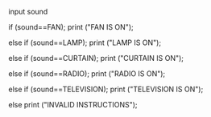 input sound

if (sound==FAN);
  print ("FAN IS ON");
  
else if (sound==LAMP);
  print ("LAMP IS ON");
  
else if (sound==CURTAIN);
  print ("CURTAIN IS ON");
  
else if (sound==RADIO);
  print ("RADIO IS ON");
  
else if (sound==TELEVISION);
  print ("TELEVISION IS ON");
  
else 
  print ("INVALID INSTRUCTIONS");
